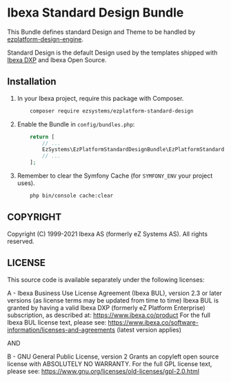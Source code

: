 # Ibexa Standard Design Bundle

This Bundle defines standard Design and Theme to be handled by [ezplatform-design-engine](https://github.com/ezsystems/ezplatform-design-engine).

Standard Design is the default Design used by the templates shipped
with [Ibexa DXP](https://www.ibexa.co/products) and Ibexa Open Source.

## Installation

1. In your Ibexa project, require this package with Composer.

    ```bash
        composer require ezsystems/ezplatform-standard-design
    ```

2. Enable the Bundle in `config/bundles.php`:

    ```php
        return [
            // ...
            EzSystems\EzPlatformStandardDesignBundle\EzPlatformStandardDesignBundle::class => ['all' => true],
            // ...
        ];
   ```

3. Remember to clear the Symfony Cache (for `SYMFONY_ENV` your project uses).
    ```bash
        php bin/console cache:clear
    ```

## COPYRIGHT
Copyright (C) 1999-2021 Ibexa AS (formerly eZ Systems AS). All rights reserved.

## LICENSE
This source code is available separately under the following licenses:

A - Ibexa Business Use License Agreement (Ibexa BUL),
version 2.3 or later versions (as license terms may be updated from time to time)
Ibexa BUL is granted by having a valid Ibexa DXP (formerly eZ Platform Enterprise) subscription,
as described at: https://www.ibexa.co/product
For the full Ibexa BUL license text, please see:
https://www.ibexa.co/software-information/licenses-and-agreements (latest version applies)

AND

B - GNU General Public License, version 2
Grants an copyleft open source license with ABSOLUTELY NO WARRANTY. For the full GPL license text, please see:
https://www.gnu.org/licenses/old-licenses/gpl-2.0.html
